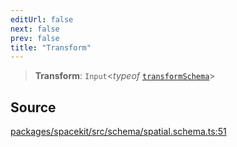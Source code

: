 ```yaml
---
editUrl: false
next: false
prev: false
title: "Transform"
---
```


> **Transform**: `Input`\<*typeof* [`transformSchema`](../variables/transformSchema.md)\>

## Source

[packages/spacekit/src/schema/spatial.schema.ts:51](https://github.com/nodenogg-in/alpha-p2p/blob/a4d5eff/packages/spacekit/src/schema/spatial.schema.ts#L51)
